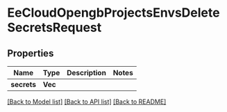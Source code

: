 # EeCloudOpengbProjectsEnvsDeleteSecretsRequest

## Properties

Name | Type | Description | Notes
------------ | ------------- | ------------- | -------------
**secrets** | **Vec<String>** |  | 

[[Back to Model list]](../README.md#documentation-for-models) [[Back to API list]](../README.md#documentation-for-api-endpoints) [[Back to README]](../README.md)


